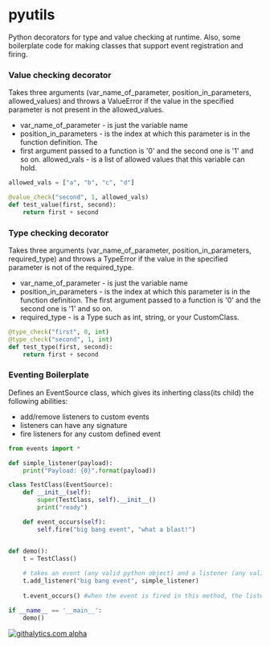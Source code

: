 pyutils
=======

Python decorators for type and value checking at runtime. Also, some boilerplate code for making classes that support event registration and firing.


### Value checking decorator

Takes three arguments (var_name_of_parameter, position_in_parameters, allowed_values) and throws a
ValueError if the value in the specified parameter is not present in the allowed_values.

* var_name_of_parameter - is just the variable name
* position_in_parameters - is the index at which this parameter is in the function definition. The
* first argument passed to a function is '0' and the second one is '1' and so on.
allowed_vals - is a list of allowed values that this variable can hold.

``` python
allowed_vals = ["a", "b", "c", "d"]

@value_check("second", 1, allowed_vals)
def test_value(first, second):
    return first + second
```

### Type checking decorator

Takes three arguments (var_name_of_parameter, position_in_parameters, required_type) and throws a
TypeError if the value in the specified parameter is not of the required_type.

* var_name_of_parameter - is just the variable name
* position_in_parameters - is the index at which this parameter is in the function definition. The
first argument passed to a function is '0' and the second one is '1' and so on.
* required_type - is a Type such as int, string, or your CustomClass.

``` python
@type_check("first", 0, int)
@type_check("second", 1, int)
def test_type(first, second):
    return first + second
```


### Eventing Boilerplate

Defines an EventSource class, which gives its inherting class(its child) the following abilities:
* add/remove listeners to custom events
* listeners can have any signature
* fire listeners for any custom defined event


``` python
from events import *

def simple_listener(payload):
    print("Payload: {0}".format(payload))

class TestClass(EventSource):
    def __init__(self):
        super(TestClass, self).__init__()
        print("ready")

    def event_occurs(self):
        self.fire("big bang event", "what a blast!")


def demo():
    t = TestClass()
    
    # takes an event (any valid python object) and a listener (any valid python function)
    t.add_listener("big bang event", simple_listener)
    
    t.event_occurs() #when the event is fired in this method, the listener is informed

if __name__ == '__main__':
    demo()
```

[![githalytics.com alpha](https://cruel-carlota.pagodabox.com/97a1b438eb600bbda17998a7a3195b9a "githalytics.com")](http://githalytics.com/kashifrazzaqui/pyutils)
